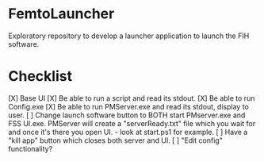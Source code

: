# FemtoLauncher
Exploratory repository to develop a launcher application to launch the FIH software.

# Checklist
[X] Base UI
[X] Be able to run a script and read its stdout.
[X] Be able to run Config.exe
[X] Be able to run PMServer.exe and read its stdout, display to user.
[ ] Change launch software button to BOTH start PMserver.exe and FSS UI.exe. PMServer will create a "serverReady.txt" file which you wait for and once it's there you open UI.
    - look at start.ps1 for example.
[ ] Have a "kill app" button which closes both server and UI.
[ ] "Edit config" functionality?
